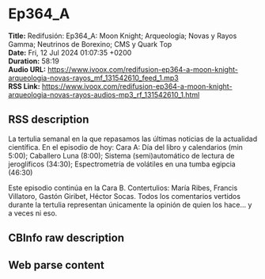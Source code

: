 # Ep364_A  
**Title:** Redifusión: Ep364_A: Moon Knight; Arqueología; Novas y Rayos Gamma; Neutrinos de Borexino; CMS y Quark Top  
**Date:** Fri, 12 Jul 2024 01:07:35 +0200  
**Duration:** 58:19  
**Audio URL:** https://www.ivoox.com/redifusion-ep364-a-moon-knight-arqueologia-novas-rayos_mf_131542610_feed_1.mp3  
**RSS Link:** https://www.ivoox.com/redifusion-ep364-a-moon-knight-arqueologia-novas-rayos-audios-mp3_rf_131542610_1.html  

## RSS description
La tertulia semanal en la que repasamos las últimas noticias de la actualidad científica. En el episodio de hoy:
Cara A:
Día del libro y calendarios (min 5:00); Caballero Luna (8:00); Sistema (semi)automático de lectura de jeroglíficos (34:30); Espectrometría de volátiles en una tumba egipcia (46:30)

Este episodio continúa en la Cara B.
Contertulios: María Ribes, Francis Villatoro, Gastón Giribet, Héctor Socas. Todos los comentarios vertidos durante la tertulia representan únicamente la opinión de quien los hace... y a veces ni eso.

## CBInfo raw description


## Web parse content

